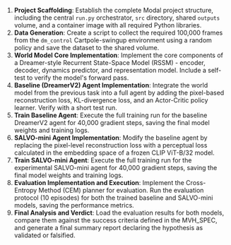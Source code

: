1.  **Project Scaffolding**: Establish the complete Modal project structure, including the central `run.py` orchestrator, `src` directory, shared `outputs` volume, and a container image with all required Python libraries.
2.  **Data Generation**: Create a script to collect the required 100,000 frames from the `dm_control` Cartpole-swingup environment using a random policy and save the dataset to the shared volume.
3.  **World Model Core Implementation**: Implement the core components of a Dreamer-style Recurrent State-Space Model (RSSM) - encoder, decoder, dynamics predictor, and representation model. Include a self-test to verify the model's forward pass.
4.  **Baseline (DreamerV2) Agent Implementation**: Integrate the world model from the previous task into a full agent by adding the pixel-based reconstruction loss, KL-divergence loss, and an Actor-Critic policy learner. Verify with a short test run.
5.  **Train Baseline Agent**: Execute the full training run for the baseline DreamerV2 agent for 40,000 gradient steps, saving the final model weights and training logs.
6.  **SALVO-mini Agent Implementation**: Modify the baseline agent by replacing the pixel-level reconstruction loss with a perceptual loss calculated in the embedding space of a frozen CLIP ViT-B/32 model.
7.  **Train SALVO-mini Agent**: Execute the full training run for the experimental SALVO-mini agent for 40,000 gradient steps, saving the final model weights and training logs.
8.  **Evaluation Implementation and Execution**: Implement the Cross-Entropy Method (CEM) planner for evaluation. Run the evaluation protocol (10 episodes) for both the trained baseline and SALVO-mini models, saving the performance metrics.
9.  **Final Analysis and Verdict**: Load the evaluation results for both models, compare them against the success criteria defined in the MVH_SPEC, and generate a final summary report declaring the hypothesis as validated or falsified.